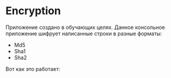 # Encryption

Приложение создано в обучающих целях.
Данное консольное приложение шифрует написанные строки в разные форматы:
- Md5
- Sha1
- Sha2

Вот как это работает: 
